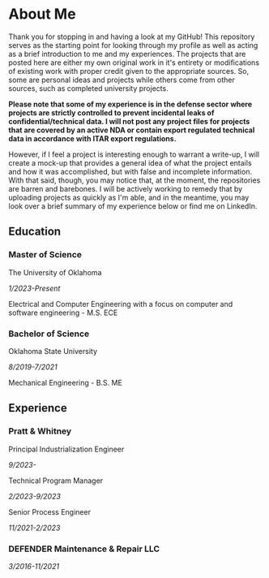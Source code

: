# About Me

Thank you for stopping in and having a look at my GitHub! This repository serves as the starting point for looking through my profile as well as acting as a brief introduction to me and my experiences. The projects that are posted here are either my own original work in it's entirety or modifications of existing work with proper credit given to the appropriate sources. So, some are personal ideas and projects while others come from other sources, such as completed university projects. 

**Please note that some of my experience is in the defense sector where projects are strictly controlled to prevent incidental leaks of confidential/technical data. I will not post any project files for projects that are covered by an active NDA or contain export regulated technical data in accordance with ITAR export regulations.** 

However, if I feel a project is interesting enough to warrant a write-up, I will create a mock-up that provides a general idea of what the project entails and how it was accomplished, but with false and incomplete information. With that said, though, you may notice that, at the moment, the repositories are barren and barebones. I will be actively working to remedy that by uploading projects as quickly as I'm able, and in the meantime, you may look over a brief summary of my experience below or find me on LinkedIn.

## Education

### Master of Science
The University of Oklahoma

*1/2023-Present*

Electrical and Computer Engineering with a focus on computer and software engineering - M.S. ECE

### Bachelor of Science
Oklahoma State University

*8/2019-7/2021*

Mechanical Engineering - B.S. ME

## Experience
### Pratt & Whitney

  Principal Industrialization Engineer

  *9/2023-*

  Technical Program Manager

  *2/2023-9/2023*

  Senior Process Engineer

  *11/2021-2/2023*

  ### DEFENDER Maintenance & Repair LLC

  *3/2016-11/2021*
